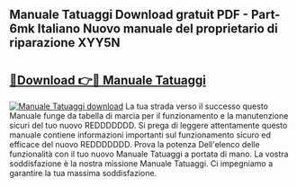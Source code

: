 ## Manuale Tatuaggi Download gratuit PDF - Part-6mk Italiano Nuovo manuale del proprietario di riparazione XYY5N

# <h2><a href="http://df93qb.blite.top/?on=Manuale+Tatuaggi">🔗Download 👉🔴 Manuale Tatuaggi</a></h2>

[![Manuale Tatuaggi download](https://i.imgur.com/lujVjoI.png)](http://df93qb.blite.top/?on=Manuale+Tatuaggi)
La tua strada verso il successo questo Manuale funge da tabella di marcia per il funzionamento e la manutenzione sicuri del tuo nuovo REDDDDDDD. Si prega di leggere attentamente questo manuale contiene informazioni importanti sul funzionamento sicuro ed efficace del nuovo REDDDDDDD. Prova la potenza Dell'elenco delle funzionalità con il tuo nuovo Manuale Tatuaggi a portata di mano. La vostra soddisfazione è la nostra missione Manuale Tatuaggi. Ci impegniamo a garantire la tua massima soddisfazione.
